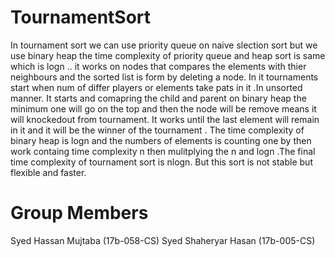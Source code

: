 # TournamentSort
In tournament sort we can use priority queue on naive slection sort but we use binary heap the time complexity of priority queue and heap sort is same which is logn .. it works on nodes that compares the elements with thier neighbours and the sorted list is form by deleting a node.
In it tournaments start when num of differ players or elements take pats in it .In unsorted manner.
It starts and comapring the child and parent on binary heap the minimum one will go on the top and then the node will be remove means it will knockedout from tournament.
It works until the last element will remain in it and it will be the winner of the tournament .
The time complexity of binary heap is logn and the numbers of elements is counting one by then work containg time complexity n then mulitplying the n and logn .The final time complexity of tournament sort is nlogn.
But this sort is not stable but flexible and faster.
# Group Members 
Syed Hassan Mujtaba (17b-058-CS)
Syed Shaheryar Hasan (17b-005-CS)
